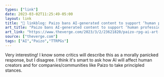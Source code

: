 ```yaml
---
types: ["link"]
date: 2023-03-02T11:25:49-05:00
layout: link
title: "🔗 linkblog: Paizo bans AI-generated content to support ‘human professionals’ - The Verge'"
art_title: "Paizo bans AI-generated content to support ‘human professionals’ - The Verge"
art_link: "https://www.theverge.com/2023/3/2/23621820/paizo-rpg-ai-art-ban-creatives-roleplay-game-ttrpg"
source: ["theverge.com"]
tags: ["AI","Paizo","TTRPGs"]
---
```

Very interesting! I know some critics will describe this as a morally panicked response, but I disagree. I think it's smart to ask how AI will affect human creators and for companies/communities like Paizo to take principled stances.  
 

